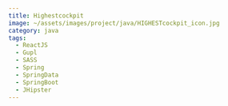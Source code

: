```yaml
---
title: Highestcockpit
image: ~/assets/images/project/java/HIGHESTcockpit_icon.jpg
category: java
tags:
  - ReactJS
  - Gupl
  - SASS
  - Spring
  - SpringData
  - SpringBoot
  - JHipster
---
```

